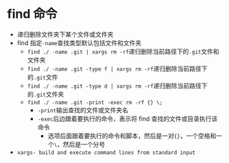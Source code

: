 # find 命令

- 递归删除文件夹下某个文件或文件夹
- find 指定`-name`查找类型默认包括文件和文件夹
  - `find ./ -name .git | xargs rm -rf`递归删除当前路径下的`.git`文件和文件夹
  - `find ./ -name .git -type f | xargs rm -rf`递归删除当前路径下的`.git`文件
  - `find ./ -name .git -type d | xargs rm -rf`递归删除当前路径下的`.git`文件夹
  - `find ./ -name .git -print -exec rm -rf {} \;`
    - `-print`输出查找的文件或文件夹名
    - `-exec`后边跟着要执行的命令，表示将 find 查找的文件或目录执行该命令
      - 选项后面跟着要执行的命令和脚本，然后是一对`{}`，一个空格和一个`\`，然后是一个分号
- `xargs- build and execute command lines from standard input`